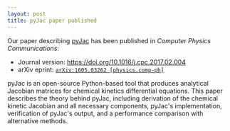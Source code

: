 ```yaml
---
layout: post
title: pyJac paper published
---
```


Our paper describing [pyJac](https://github.com/SLACKHA/pyJac) has been
published in *Computer Physics Communications*:
 * Journal version: <https://doi.org/10.1016/j.cpc.2017.02.004>
 * arXiv eprint: [`arXiv:1605.03262 [physics.comp-ph]`](https://arxiv.org/abs/1605.03262)

pyJac is an open-source Python-based tool that produces analytical Jacobian
matrices for chemical kinetics differential equations. This paper describes the
theory behind pyJac, including derivation of the chemical kinetic Jacobian and
all necessary components, pyJac's implementation, verification of pyJac's output,
and a performance comparison with alternative methods.
